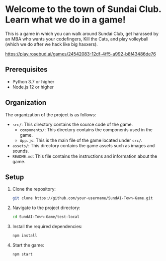 # Welcome to the town of Sundai Club. Learn what we do in a game!

This is a game in which you can walk around Sundai Club, get harassed by an MBA who wants your codefingers, Kill the Cats, and play volleyball (which we do after we hack like big haxxers).

https://play.rosebud.ai/games/24542083-12df-4ff5-a992-b8f43486de76

## Prerequisites

- Python 3.7 or higher
- Node.js 12 or higher

## Organization

The organization of the project is as follows:

- `src/`: This directory contains the source code of the game.
    - `components/`: This directory contains the components used in the game.
    - `App.js`: This is the main file of the game located under `src/`.
- `assets/`: This directory contains the game assets such as images and sounds.
- `README.md`: This file contains the instructions and information about the game.

## Setup

1. Clone the repository:

    ```bash
    git clone https://github.com/your-username/SundAI-Town-Game.git
    ```

2. Navigate to the project directory:

    ```bash
    cd SundAI-Town-Game/test-local
    ```

3. Install the required dependencies:

    ```bash
    npm install
    ```

4. Start the game:

    ```bash
    npm start
    ```